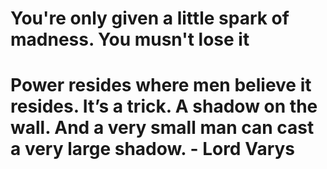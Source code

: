 # You're only given a little spark of madness. You musn't lose it
# Power resides where men believe it resides. It’s a trick. A shadow on the wall. And a very small man can cast a very large shadow. - Lord Varys